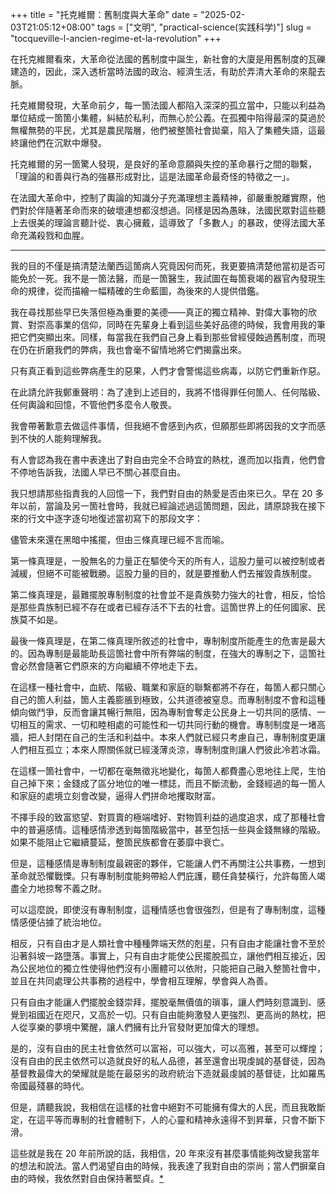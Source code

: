 +++
title = "托克維爾：舊制度與大革命"
date = "2025-02-03T21:05:12+08:00"
tags = ["文明", "practical-science(实践科学)"]
slug = "tocqueville-l-ancien-regime-et-la-revolution"
+++

在托克維爾看來，大革命從法國的舊制度中誕生，新社會的大廈是用舊制度的瓦礫建造的，因此，深入透析當時法國的政治、經濟生活，有助於弄清大革命的來龍去脈。

托克維爾發現，大革命前夕，每一箇法國人都陷入深深的孤立當中，只能以利益為單位結成一箇箇小集體，糾結於私利，而無心於公義。在孤獨中陷得最深的莫過於無權無勢的平民，尤其是農民階層，他們被整箇社會拋棄，陷入了集體失語，這最終讓他們在沉默中爆發。

托克維爾的另一箇驚人發現，是良好的革命意願與失控的革命暴行之間的聯繫，「理論的和善與行為的強暴形成對比，這是法國革命最奇怪的特徵之一」。

在法國大革命中，控制了輿論的知識分子充滿理想主義精神，卻嚴重脫離實際，他們對於伴隨著革命而來的破壞連想都沒想過。同樣是因為愚昧，法國民眾對這些聽上去很美的理論言聽計從、衷心擁戴，這導致了「多數人」的暴政，使得法國大革命充滿殺戮和血腥。

---

我的目的不僅是搞清楚法蘭西這箇病人究竟因何而死，我更要搞清楚他當初是否可能免於一死。我不是一箇法醫，而是一箇醫生，我試圖在每箇衰竭的器官內發現生命的規律，從而描繪一幅精確的生命藍圖，為後來的人提供借鑑。

我在尋找那些早已失落但極為重要的美德——真正的獨立精神、對偉大事物的欣賞、對崇高事業的信仰，同時在先輩身上看到這些美好品德的時候，我會用我的筆把它們突顯出來。同樣，每當我在我們自己身上看到那些曾經侵蝕過舊制度，而現在仍在折磨我們的弊病，我也會毫不留情地將它們揭露出來。

只有真正看到這些弊病產生的惡果，人們才會警惕這些病毒，以防它們重新作惡。

在此請允許我鄭重聲明：為了達到上述目的，我將不惜得罪任何箇人、任何階級、任何輿論和回憶，不管他們多麼令人敬畏。

我會帶著歉意去做這件事情，但我絕不會感到內疚，但願那些即將因我的文字而感到不快的人能夠理解我。

有人會認為我在書中表達出了對自由完全不合時宜的熱枕，進而加以指責，他們會不停地告訴我，法國人早已不關心甚麼自由。

我只想請那些指責我的人回憶一下，我們對自由的熱愛是否由來已久。早在 20 多年以前，當論及另一箇社會時，我就已經論述過這箇問題，因此，請原諒我在接下來的行文中逐字逐句地復述當初寫下的那段文字：

儘管未來還在黑暗中搖擺，但由三條真理已經不言而喻。

第一條真理是，一股無名的力量正在驅使今天的所有人，這股力量可以被控制或者減緩，但絕不可能被戰勝。這股力量的目的，就是要推動人們去摧毀貴族制度。

第二條真理是，最難擺脫專制制度的社會並不是貴族勢力強大的社會，相反，恰恰是那些貴族制已經不存在或者已經存活不下去的社會。這箇世界上的任何國家、民族莫不如是。

最後一條真理是，在第二條真理所敘述的社會中，專制制度所能產生的危害是最大的。因為專制是最能助長這箇社會中所有弊端的制度，在強大的專制之下，這箇社會必然會隨著它們原來的方向繼續不停地走下去。

在這樣一種社會中，血統、階級、職業和家庭的聯繫都將不存在，每箇人都只關心自己的箇人利益，箇人主義膨脹到極致，公共道德被窒息。而專制制度不會和這種傾向做鬥爭，反而會讓其暢行無阻，因為專制會奪走公民身上一切共同的感情、一切相互的需求、一切和睦相處的可能性和一切共同行動的機會。專制制度是一堵高牆，把人封閉在自己的生活和利益中。本來人們就已經只考慮自己，專制制度更讓人們相互孤立；本來人際關係就已經淺薄炎涼，專制制度則讓人們彼此冷若冰霜。

在這樣一箇社會中，一切都在毫無徵兆地變化，每箇人都費盡心思地往上爬，生怕自己掉下來；金錢成了區分地位的唯一標誌，而且不斷流動，金錢經過的每一箇人和家庭的處境立刻會改變，逼得人們拼命地攫取財富。

不擇手段的致富慾望、對買賣的極端嗜好、對物質利益的過度追求，成了那種社會中的普遍感情。這種感情滲透到每箇階級當中，甚至包括一些與金錢無緣的階級。如果不能阻止它繼續蔓延，整箇民族都會在萎靡中衰亡。

但是，這種感情是專制制度最親密的夥伴，它能讓人們不再關注公共事務，一想到革命就恐懼戰慄。只有專制制度能夠帶給人們庇護，聽任貪婪橫行，允許每箇人竭盡全力地掠奪不義之財。

可以這麼說，即使沒有專制制度，這種情感也會很強烈，但是有了專制制度，這種情感便佔據了統治地位。

相反，只有自由才是人類社會中種種弊端天然的剋星，只有自由才能讓社會不至於沿著斜坡一路墮落。事實上，只有自由才能使公民擺脫孤立，讓他們相互接近，因為公民地位的獨立性使得他們沒有小團體可以依附，只能把自己融入整箇社會中，並且在共同處理公共事務的過程中，學會相互理解，學會與人為善。

只有自由才能讓人們擺脫金錢崇拜，擺脫毫無價值的瑣事，讓人們時刻意識到、感覺到祖國近在咫尺，又高於一切。只有自由能夠激發人更強烈、更高尚的熱枕，把人從享樂的夢境中驚醒，讓人們擁有比升官發財更加偉大的理想。

是的，沒有自由的民主社會依然可以富裕，可以強大，可以高雅，甚至可以輝煌；沒有自由的民主依然可以造就良好的私人品德，甚至還會出現虔誠的基督徒，因為基督教最偉大的榮耀就是能在最惡劣的政府統治下造就最虔誠的基督徒，比如羅馬帝國最殘暴的時代。

但是，請聽我說，我相信在這樣的社會中絕對不可能擁有偉大的人民，而且我敢斷定，在這平等而專制的社會體制下，人的心靈和精神永遠得不到昇華，只會不斷下滑。

這些就是我在 20 年前所說的話，我相信，20 年來沒有甚麼事情能夠改變我當年的想法和說法。當人們渴望自由的時候，我表達了我對自由的崇尚；當人們摒棄自由的時候，我依然對自由保持著堅貞。[*](https://reuixiy.notion.site/ad96a001b8a1492bb78a5bdb7476b248)
